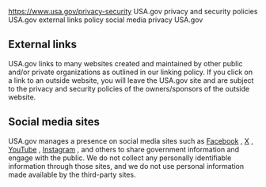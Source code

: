 

https://www.usa.gov/privacy-security
USA.gov privacy and security policies
USA.gov external links policy
social media privacy USA.gov

**External links**
------------------

USA.gov links to many websites created and maintained by other public and/or private organizations as outlined in our linking policy. If you click on a link to an outside website, you will leave the USA.gov site and are subject to the privacy and security policies of the owners/sponsors of the outside website.

**Social media sites**
----------------------

USA.gov manages a presence on social media sites such as
[Facebook](https://www.facebook.com/USAgov)
,
[X](https://twitter.com/USAgov)
,
[YouTube](https://www.youtube.com/usagov1)
,
[Instagram](https://www.instagram.com/usagov/)
, and others to share government information and engage with the public. We do not collect any personally identifiable information through those sites, and we do not use personal information made available by the third-party sites.
